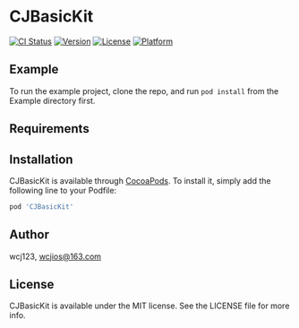 # CJBasicKit

[![CI Status](https://img.shields.io/travis/wcj123/CJBasicKit.svg?style=flat)](https://travis-ci.org/wcj123/CJBasicKit)
[![Version](https://img.shields.io/cocoapods/v/CJBasicKit.svg?style=flat)](https://cocoapods.org/pods/CJBasicKit)
[![License](https://img.shields.io/cocoapods/l/CJBasicKit.svg?style=flat)](https://cocoapods.org/pods/CJBasicKit)
[![Platform](https://img.shields.io/cocoapods/p/CJBasicKit.svg?style=flat)](https://cocoapods.org/pods/CJBasicKit)

## Example

To run the example project, clone the repo, and run `pod install` from the Example directory first.

## Requirements

## Installation

CJBasicKit is available through [CocoaPods](https://cocoapods.org). To install
it, simply add the following line to your Podfile:

```ruby
pod 'CJBasicKit'
```

## Author

wcj123, wcjios@163.com

## License

CJBasicKit is available under the MIT license. See the LICENSE file for more info.
